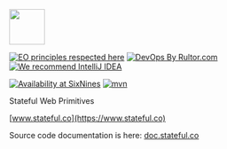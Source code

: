 <img src="http://img.stateful.co/pomegranate.svg" width="64px" height="64px"/>

[![EO principles respected here](https://www.elegantobjects.org/badge.svg)](https://www.elegantobjects.org)
[![DevOps By Rultor.com](https://www.rultor.com/b/sttc/stateful)](https://www.rultor.com/p/sttc/stateful)
[![We recommend IntelliJ IDEA](https://www.elegantobjects.org/intellij-idea.svg)](https://www.jetbrains.com/idea/)

[![Availability at SixNines](https://www.sixnines.io/b/0841)](https://www.sixnines.io/h/0841)
[![mvn](https://github.com/sttc/stateful/actions/workflows/mvn.yml/badge.svg)](https://github.com/sttc/stateful/actions/workflows/mvn.yml)

Stateful Web Primitives

[www.stateful.co](https://www.stateful.co)

Source code documentation is here: [doc.stateful.co](https://doc.stateful.co)
